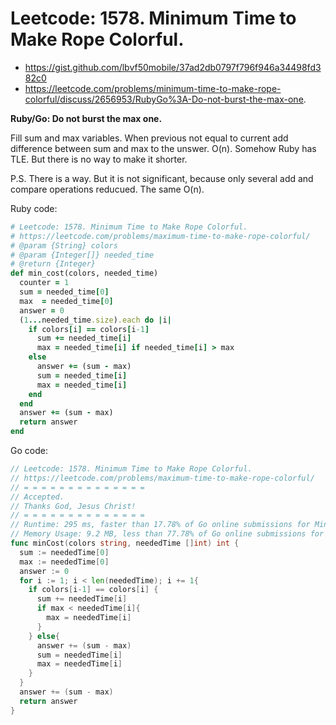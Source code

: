 # Leetcode: 1578. Minimum Time to Make Rope Colorful.

- https://gist.github.com/lbvf50mobile/37ad2db0797f796f946a34498fd382c0
- https://leetcode.com/problems/minimum-time-to-make-rope-colorful/discuss/2656953/RubyGo%3A-Do-not-burst-the-max-one.

**Ruby/Go: Do not burst the max one.**

Fill sum and max variables. When previous not equal to current add difference between sum and max to the unswer. O(n). Somehow Ruby has TLE. But there is no way to make it shorter.

P.S. There is a way. But it is not significant, because only several add and compare operations reducued. The same O(n).


Ruby code:
```Ruby
# Leetcode: 1578. Minimum Time to Make Rope Colorful.
# https://leetcode.com/problems/maximum-time-to-make-rope-colorful/
# @param {String} colors
# @param {Integer[]} needed_time
# @return {Integer}
def min_cost(colors, needed_time)
  counter = 1
  sum = needed_time[0]
  max  = needed_time[0]
  answer = 0
  (1...needed_time.size).each do |i|
    if colors[i] == colors[i-1]
      sum += needed_time[i]
      max = needed_time[i] if needed_time[i] > max
    else
      answer += (sum - max)
      sum = needed_time[i]
      max = needed_time[i]
    end
  end
  answer += (sum - max)
  return answer
end
```
Go code:
```Go
// Leetcode: 1578. Minimum Time to Make Rope Colorful.
// https://leetcode.com/problems/maximum-time-to-make-rope-colorful/
// = = = = = = = = = = = = = =
// Accepted.
// Thanks God, Jesus Christ!
// = = = = = = = = = = = = = =
// Runtime: 295 ms, faster than 17.78% of Go online submissions for Minimum Time to Make Rope Colorful.
// Memory Usage: 9.2 MB, less than 77.78% of Go online submissions for Minimum Time to Make Rope Colorful.
func minCost(colors string, neededTime []int) int {
  sum := neededTime[0]
  max := neededTime[0]
  answer := 0
  for i := 1; i < len(neededTime); i += 1{
    if colors[i-1] == colors[i] {
      sum += neededTime[i]
      if max < neededTime[i]{
        max = neededTime[i]
      }
    } else{
      answer += (sum - max)
      sum = neededTime[i]
      max = neededTime[i]
    }
  }
  answer += (sum - max)
  return answer
}
```
